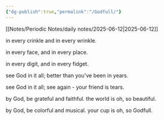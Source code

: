 ```yaml
---
{"dg-publish":true,"permalink":"/Godfull/"}
---
```


[[Notes/Periodic Notes/daily notes/2025-06-12\|2025-06-12]]

in every crinkle
and
in every wrinkle.

in every face,
and
in every place.

in every digit,
and
in every fidget.

see God in it all;
better than 
you’ve been
in years.

see God in it all;
see again -
your friend
is tears.

by God,
be grateful
and faithful.
the world is
oh, so beautiful.

by God,
be colorful
and musical.
your cup is
oh, so Godfull.

